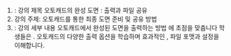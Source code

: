 1) : 강의 제목 오토캐드의 완성 도면 : 출력과 파일 공유
2) 강의 주제: 오토캐드를 통한 최종 도면 준비 및 공유 방법
3) : 강의 세부 내용 오토캐드에서 완성된 도면을 출력하는 방법
에 초점을 맞춥니다 학생들은 . 오토캐드의 다양한 출력 옵션을
학습하며 효과적인 , 파일 포맷과 설정을 이해합니다. 